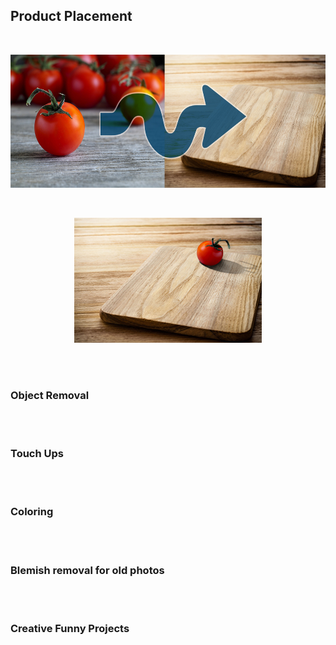 ## Product Placement
<br>
<p align="center">
  <img src="https://github.com/brownt47/Photoshop/raw/main/images/Product%20Placement%20-%20Tomato%20and%20Cutting%20Board%20v2.jpg" width="640" height="213"/>
</p>
<br>
<p align="center">
  <img src="https://github.com/brownt47/Photoshop/raw/main/images/project%203%20tomato.jpg" />
</p>


<br>
<br>

### Object Removal

<br>
<br>

### Touch Ups

<br>
<br>

### Coloring

<br>
<br>

### Blemish removal for old photos

<br>
<br>

### Creative Funny Projects


